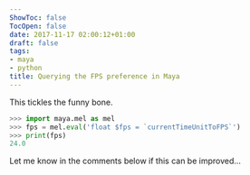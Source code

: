 ```yaml
---
ShowToc: false
TocOpen: false
date: 2017-11-17 02:00:12+01:00
draft: false
tags:
- maya
- python
title: Querying the FPS preference in Maya
---
```


This tickles the funny bone.

```python
>>> import maya.mel as mel
>>> fps = mel.eval('float $fps = `currentTimeUnitToFPS`')
>>> print(fps)
24.0
```

Let me know in the comments below if this can be improved...